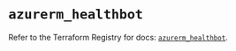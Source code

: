 # `azurerm_healthbot`

Refer to the Terraform Registry for docs: [`azurerm_healthbot`](https://registry.terraform.io/providers/hashicorp/azurerm/4.15.0/docs/resources/healthbot).

